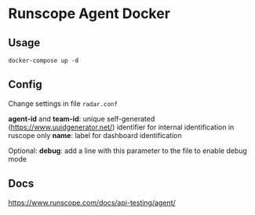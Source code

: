 # Runscope Agent Docker

## Usage

`docker-compose up -d`

## Config
Change settings in file `radar.conf`

**agent-id** and **team-id**: unique self-generated (https://www.uuidgenerator.net/) identifier for internal identification in ruscope only
**name**: label for dashboard identification

Optional:
**debug**: add a line with this parameter to the file to enable debug mode

## Docs
https://www.runscope.com/docs/api-testing/agent/